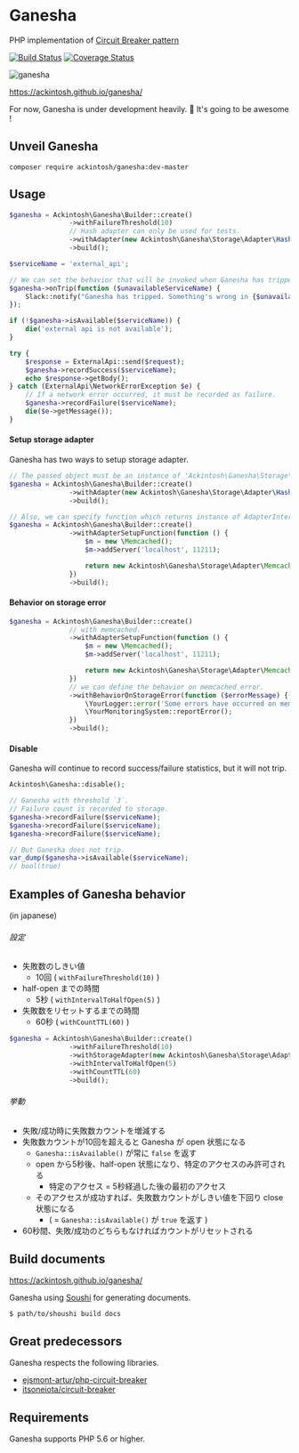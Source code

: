 # Ganesha

PHP implementation of [Circuit Breaker pattern](http://martinfowler.com/bliki/CircuitBreaker.html)

[![Build Status](https://travis-ci.org/ackintosh/ganesha.svg?branch=master)](https://travis-ci.org/ackintosh/ganesha) [![Coverage Status](https://coveralls.io/repos/github/ackintosh/ganesha/badge.svg?branch=master)](https://coveralls.io/github/ackintosh/ganesha?branch=master)

![ganesha](https://dl.dropboxusercontent.com/u/22083548/ganesha.png)

https://ackintosh.github.io/ganesha/

For now, Ganesha is under development heavily. :muscle:
It's going to be awesome !

## Unveil Ganesha

```
composer require ackintosh/ganesha:dev-master
```

## Usage

```php
$ganesha = Ackintosh\Ganesha\Builder::create()
               ->withFailureThreshold(10)
               // Hash adapter can only be used for tests.
               ->withAdapter(new Ackintosh\Ganesha\Storage\Adapter\Hash)
               ->build();

$serviceName = 'external_api';

// We can set the behavior that will be invoked when Ganesha has tripped.
$ganesha->onTrip(function ($unavailableServiceName) {
    Slack::notify("Ganesha has tripped. Something's wrong in {$unavailableServiceName} !");
});

if (!$ganesha->isAvailable($serviceName)) {
    die('external api is not available');
}

try {
    $response = ExternalApi::send($request);
    $ganesha->recordSuccess($serviceName);
    echo $response->getBody();
} catch (ExternalApi\NetworkErrorException $e) {
    // If a network error occurred, it must be recorded as failure.
    $ganesha->recordFailure($serviceName);
    die($e->getMessage());
}
```

#### Setup storage adapter

Ganesha has two ways to setup storage adapter.


```php
// The passed object must be an instance of 'Ackintosh\Ganesha\Storage\AdapterInterface'.
$ganesha = Ackintosh\Ganesha\Builder::create()
               ->withAdapter(new Ackintosh\Ganesha\Storage\Adapter\Hash)
               ->build();

// Also, we can specify function which returns instance of AdapterInterface.
$ganesha = Ackintosh\Ganesha\Builder::create()
               ->withAdapterSetupFunction(function () {
                   $m = new \Memcached();
                   $m->addServer('localhost', 11211);

                   return new Ackintosh\Ganesha\Storage\Adapter\Memcached($m);
               })
               ->build();
```

#### Behavior on storage error

```php
$ganesha = Ackintosh\Ganesha\Builder::create()
               // with memcached.
               ->withAdapterSetupFunction(function () {
                   $m = new \Memcached();
                   $m->addServer('localhost', 11211);

                   return new Ackintosh\Ganesha\Storage\Adapter\Memcached($m);
               })
               // we can define the behavior on memcached error.
               ->withBehaviorOnStorageError(function ($errorMessage) {
                   \YourLogger::error('Some errors have occurred on memcached : ' . $errorMessage);
                   \YourMonitoringSystem::reportError();
               })
               ->build();

```

#### Disable

Ganesha will continue to record success/failure statistics, but it will not trip.

```php
Ackintosh\Ganesha::disable();

// Ganesha with threshold `3`.
// Failure count is recorded to storage.
$ganesha->recordFailure($serviceName);
$ganesha->recordFailure($serviceName);
$ganesha->recordFailure($serviceName);

// But Ganesha does not trip.
var_dump($ganesha->isAvailable($serviceName);
// bool(true)
```

## Examples of Ganesha behavior

(in japanese)


###### 設定

- 失敗数のしきい値
	- 10回 ( `withFailureThreshold(10)` )
- half-open までの時間
	- 5秒 ( `withIntervalToHalfOpen(5)` )
- 失敗数をリセットするまでの時間
	- 60秒 ( `withCountTTL(60)` )

```php
$ganesha = Ackintosh\Ganesha\Builder::create()
               ->withFailureThreshold(10)
               ->withStorageAdapter(new Ackintosh\Ganesha\Storage\Adapter\Hash)
               ->withIntervalToHalfOpen(5)
               ->withCountTTL(60)
               ->build();
```

###### 挙動

- 失敗/成功時に失敗数カウントを増減する
- 失敗数カウントが10回を超えると Ganesha が open 状態になる
	- `Ganesha::isAvailable()` が常に `false` を返す
	- open から5秒後、half-open 状態になり、特定のアクセスのみ許可される
		- 特定のアクセス = 5秒経過した後の最初のアクセス
	- そのアクセスが成功すれば、失敗数カウントがしきい値を下回り close 状態になる
		- ( = `Ganesha::isAvailable()` が `true` を返す )
- 60秒間、失敗/成功のどちらもなければカウントがリセットされる

## Build documents

https://ackintosh.github.io/ganesha/

Ganesha using [Soushi](https://github.com/kentaro/soushi) for generating documents.

```
$ path/to/shoushi build docs
```

## Great predecessors

Ganesha respects the following libraries.

- [ejsmont-artur/php-circuit-breaker](https://github.com/ejsmont-artur/php-circuit-breaker)
- [itsoneiota/circuit-breaker](https://github.com/itsoneiota/circuit-breaker)

## Requirements

Ganesha supports PHP 5.6 or higher.